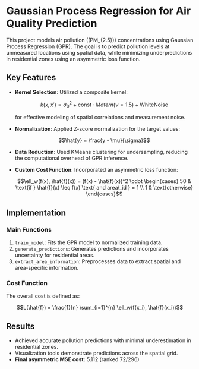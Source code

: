 # Gaussian Process Regression for Air Quality Prediction

This project models air pollution (\(PM_{2.5}\)) concentrations using Gaussian Process Regression (GPR). The goal is to predict pollution levels at unmeasured locations using spatial data, while minimizing underpredictions in residential zones using an asymmetric loss function.

## Key Features
- **Kernel Selection**: Utilized a composite kernel:
  ```math
  k(x, x') = \sigma_0^2 + \text{const} \cdot Matern(\nu=1.5) + \text{WhiteNoise}
  ```
  for effective modeling of spatial correlations and measurement noise.
  
- **Normalization**: Applied Z-score normalization for the target values:
  ```math
  \hat{y} = \frac{y - \mu}{\sigma}
  ```
  
- **Data Reduction**: Used KMeans clustering for undersampling, reducing the computational overhead of GPR inference.

- **Custom Cost Function**: Incorporated an asymmetric loss function:
  ```math
  \ell_w(f(x), \hat{f}(x)) = (f(x) - \hat{f}(x))^2 \cdot 
  \begin{cases} 
    50 & \text{if } \hat{f}(x) \leq f(x) \text{ and area\_id } = 1 \\ 
    1 & \text{otherwise} 
  \end{cases}
  ```

## Implementation
### Main Functions
1. `train_model`: Fits the GPR model to normalized training data.
2. `generate_predictions`: Generates predictions and incorporates uncertainty for residential areas.
3. `extract_area_information`: Preprocesses data to extract spatial and area-specific information.

### Cost Function
The overall cost is defined as:
```math
L(\hat{f}) = \frac{1}{n} \sum_{i=1}^{n} \ell_w(f(x_i), \hat{f}(x_i))
```

## Results
- Achieved accurate pollution predictions with minimal underestimation in residential zones.
- Visualization tools demonstrate predictions across the spatial grid.
- **Final asymmetric MSE cost:** 5.112 (ranked 72/296)

